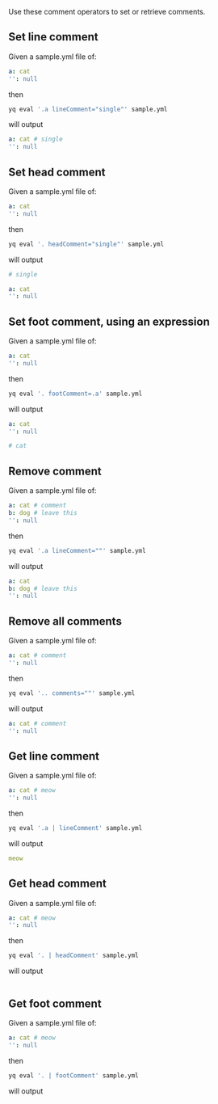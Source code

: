 Use these comment operators to set or retrieve comments.
## Set line comment
Given a sample.yml file of:
```yaml
a: cat
'': null
```
then
```bash
yq eval '.a lineComment="single"' sample.yml
```
will output
```yaml
a: cat # single
'': null
```

## Set head comment
Given a sample.yml file of:
```yaml
a: cat
'': null
```
then
```bash
yq eval '. headComment="single"' sample.yml
```
will output
```yaml
# single

a: cat
'': null
```

## Set foot comment, using an expression
Given a sample.yml file of:
```yaml
a: cat
'': null
```
then
```bash
yq eval '. footComment=.a' sample.yml
```
will output
```yaml
a: cat
'': null

# cat
```

## Remove comment
Given a sample.yml file of:
```yaml
a: cat # comment
b: dog # leave this
'': null
```
then
```bash
yq eval '.a lineComment=""' sample.yml
```
will output
```yaml
a: cat
b: dog # leave this
'': null
```

## Remove all comments
Given a sample.yml file of:
```yaml
a: cat # comment
'': null
```
then
```bash
yq eval '.. comments=""' sample.yml
```
will output
```yaml
a: cat # comment
'': null
```

## Get line comment
Given a sample.yml file of:
```yaml
a: cat # meow
'': null
```
then
```bash
yq eval '.a | lineComment' sample.yml
```
will output
```yaml
meow
```

## Get head comment
Given a sample.yml file of:
```yaml
a: cat # meow
'': null
```
then
```bash
yq eval '. | headComment' sample.yml
```
will output
```yaml

```

## Get foot comment
Given a sample.yml file of:
```yaml
a: cat # meow
'': null
```
then
```bash
yq eval '. | footComment' sample.yml
```
will output
```yaml

```

